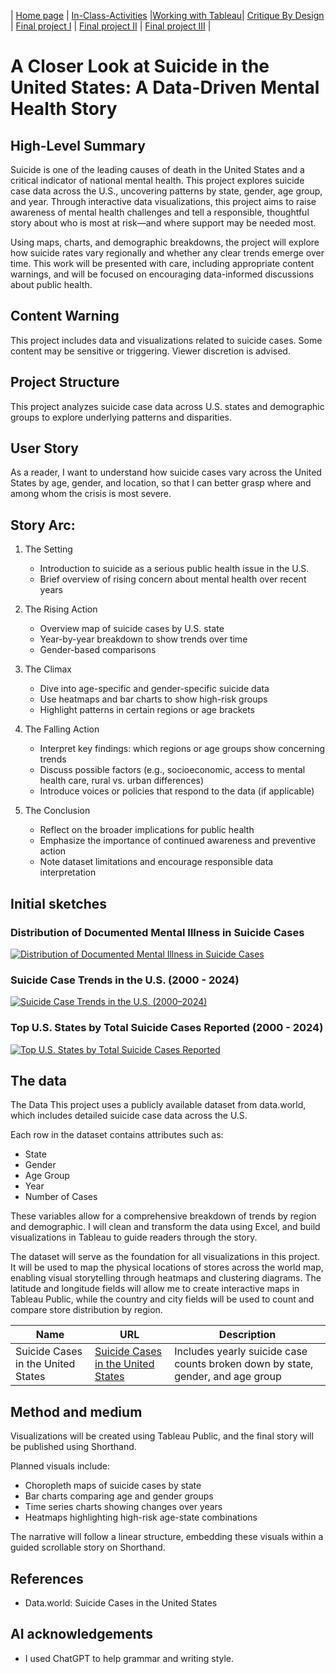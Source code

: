 | [Home page](https://jacobly0506.github.io/hojoon-portfolio/) | [In-Class-Activities](dataviz-examples) |[Working with Tableau](working-with-tableau)| [Critique By Design](critique-by-design) | [Final project I](final-project-part-one) | [Final project II](final-project-part-two) | [Final project III](final-project-part-three) |

# A Closer Look at Suicide in the United States: A Data-Driven Mental Health Story

## High-Level Summary

Suicide is one of the leading causes of death in the United States and a critical indicator of national mental health. This project explores suicide case data across the U.S., uncovering patterns by state, gender, age group, and year. Through interactive data visualizations, this project aims to raise awareness of mental health challenges and tell a responsible, thoughtful story about who is most at risk—and where support may be needed most.

Using maps, charts, and demographic breakdowns, the project will explore how suicide rates vary regionally and whether any clear trends emerge over time. This work will be presented with care, including appropriate content warnings, and will be focused on encouraging data-informed discussions about public health.

## Content Warning

This project includes data and visualizations related to suicide cases. Some content may be sensitive or triggering. Viewer discretion is advised.

## Project Structure

This project analyzes suicide case data across U.S. states and demographic groups to explore underlying patterns and disparities.

## User Story

As a reader, I want to understand how suicide cases vary across the United States by age, gender, and location, so that I can better grasp where and among whom the crisis is most severe.

## Story Arc:

1. The Setting
   - Introduction to suicide as a serious public health issue in the U.S.
   - Brief overview of rising concern about mental health over recent years

2. The Rising Action
   - Overview map of suicide cases by U.S. state
   - Year-by-year breakdown to show trends over time
   - Gender-based comparisons

3. The Climax
   - Dive into age-specific and gender-specific suicide data
   - Use heatmaps and bar charts to show high-risk groups
   - Highlight patterns in certain regions or age brackets

4. The Falling Action
   - Interpret key findings: which regions or age groups show concerning trends
   - Discuss possible factors (e.g., socioeconomic, access to mental health care, rural vs. urban differences)
   - Introduce voices or policies that respond to the data (if applicable)

5. The Conclusion
   - Reflect on the broader implications for public health
   - Emphasize the importance of continued awareness and preventive action
   - Note dataset limitations and encourage responsible data interpretation

## Initial sketches

### Distribution of Documented Mental Illness in Suicide Cases

<div class='tableauPlaceholder' id='viz1744229276457' style='position: relative'><noscript><a href='#'><img alt='Distribution of Documented Mental Illness in Suicide Cases ' src='https:&#47;&#47;public.tableau.com&#47;static&#47;images&#47;Di&#47;DistributionofDocumentedMentalIllnessinSuicideCases&#47;1&#47;1_rss.png' style='border: none' /></a></noscript><object class='tableauViz'  style='display:none;'><param name='host_url' value='https%3A%2F%2Fpublic.tableau.com%2F' /> <param name='embed_code_version' value='3' /> <param name='site_root' value='' /><param name='name' value='DistributionofDocumentedMentalIllnessinSuicideCases&#47;1' /><param name='tabs' value='no' /><param name='toolbar' value='yes' /><param name='static_image' value='https:&#47;&#47;public.tableau.com&#47;static&#47;images&#47;Di&#47;DistributionofDocumentedMentalIllnessinSuicideCases&#47;1&#47;1.png' /> <param name='animate_transition' value='yes' /><param name='display_static_image' value='yes' /><param name='display_spinner' value='yes' /><param name='display_overlay' value='yes' /><param name='display_count' value='yes' /><param name='language' value='en-US' /></object></div><script type='text/javascript'>                    var divElement = document.getElementById('viz1744229276457');                    var vizElement = divElement.getElementsByTagName('object')[0];                    vizElement.style.width='100%';vizElement.style.height=(divElement.offsetWidth*0.75)+'px';                    var scriptElement = document.createElement('script');                    scriptElement.src = 'https://public.tableau.com/javascripts/api/viz_v1.js';                    vizElement.parentNode.insertBefore(scriptElement, vizElement);</script>

### Suicide Case Trends in the U.S. (2000 - 2024)

<div class='tableauPlaceholder' id='viz1744229359547' style='position: relative'><noscript><a href='#'><img alt='Suicide Case Trends in the U.S. (2000–2024) ' src='https:&#47;&#47;public.tableau.com&#47;static&#47;images&#47;Su&#47;SuicideCaseTrendsintheU_S_2000-2024&#47;2&#47;1_rss.png' style='border: none' /></a></noscript><object class='tableauViz'  style='display:none;'><param name='host_url' value='https%3A%2F%2Fpublic.tableau.com%2F' /> <param name='embed_code_version' value='3' /> <param name='site_root' value='' /><param name='name' value='SuicideCaseTrendsintheU_S_2000-2024&#47;2' /><param name='tabs' value='no' /><param name='toolbar' value='yes' /><param name='static_image' value='https:&#47;&#47;public.tableau.com&#47;static&#47;images&#47;Su&#47;SuicideCaseTrendsintheU_S_2000-2024&#47;2&#47;1.png' /> <param name='animate_transition' value='yes' /><param name='display_static_image' value='yes' /><param name='display_spinner' value='yes' /><param name='display_overlay' value='yes' /><param name='display_count' value='yes' /><param name='language' value='en-US' /></object></div><script type='text/javascript'>                    var divElement = document.getElementById('viz1744229359547');                    var vizElement = divElement.getElementsByTagName('object')[0];                    vizElement.style.width='100%';vizElement.style.height=(divElement.offsetWidth*0.75)+'px';                    var scriptElement = document.createElement('script');                    scriptElement.src = 'https://public.tableau.com/javascripts/api/viz_v1.js';                    vizElement.parentNode.insertBefore(scriptElement, vizElement);</script>

### Top U.S. States by Total Suicide Cases Reported (2000 - 2024)

<div class='tableauPlaceholder' id='viz1744229385041' style='position: relative'><noscript><a href='#'><img alt='Top U.S. States by Total Suicide Cases Reported ' src='https:&#47;&#47;public.tableau.com&#47;static&#47;images&#47;To&#47;TopU_S_StatesbyTotalSuicideCasesReported2000-2024&#47;3&#47;1_rss.png' style='border: none' /></a></noscript><object class='tableauViz'  style='display:none;'><param name='host_url' value='https%3A%2F%2Fpublic.tableau.com%2F' /> <param name='embed_code_version' value='3' /> <param name='site_root' value='' /><param name='name' value='TopU_S_StatesbyTotalSuicideCasesReported2000-2024&#47;3' /><param name='tabs' value='no' /><param name='toolbar' value='yes' /><param name='static_image' value='https:&#47;&#47;public.tableau.com&#47;static&#47;images&#47;To&#47;TopU_S_StatesbyTotalSuicideCasesReported2000-2024&#47;3&#47;1.png' /> <param name='animate_transition' value='yes' /><param name='display_static_image' value='yes' /><param name='display_spinner' value='yes' /><param name='display_overlay' value='yes' /><param name='display_count' value='yes' /><param name='language' value='en-US' /></object></div><script type='text/javascript'>                    var divElement = document.getElementById('viz1744229385041');                    var vizElement = divElement.getElementsByTagName('object')[0];                    vizElement.style.width='100%';vizElement.style.height=(divElement.offsetWidth*0.75)+'px';                    var scriptElement = document.createElement('script');                    scriptElement.src = 'https://public.tableau.com/javascripts/api/viz_v1.js';                    vizElement.parentNode.insertBefore(scriptElement, vizElement);</script>

## The data

The Data
This project uses a publicly available dataset from data.world, which includes detailed suicide case data across the U.S.

Each row in the dataset contains attributes such as:
- State
- Gender
- Age Group
- Year
- Number of Cases

These variables allow for a comprehensive breakdown of trends by region and demographic. I will clean and transform the data using Excel, and build visualizations in Tableau to guide readers through the story.

The dataset will serve as the foundation for all visualizations in this project. It will be used to map the physical locations of stores across the world map, enabling visual storytelling through heatmaps and clustering diagrams. The latitude and longitude fields will allow me to create interactive maps in Tableau Public, while the country and city fields will be used to count and compare store distribution by region.

| Name | URL | Description |
|------|-----|-------------|
|Suicide Cases in the United States|[Suicide Cases in the United States](https://data.world/guy-govt/suicide-cases-in-the-united-states)|Includes yearly suicide case counts broken down by state, gender, and age group|

## Method and medium

Visualizations will be created using Tableau Public, and the final story will be published using Shorthand.

Planned visuals include:

- Choropleth maps of suicide cases by state
- Bar charts comparing age and gender groups
- Time series charts showing changes over years
- Heatmaps highlighting high-risk age-state combinations

The narrative will follow a linear structure, embedding these visuals within a guided scrollable story on Shorthand.

## References
- Data.world: Suicide Cases in the United States

## AI acknowledgements
- I used ChatGPT to help grammar and writing style.
